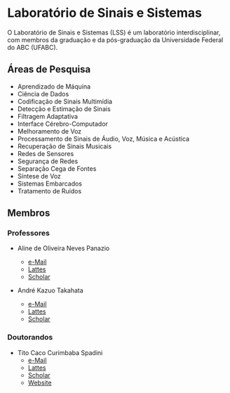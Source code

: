 # Laboratório de Sinais e Sistemas

O Laboratório de Sinais e Sistemas (LSS) é um laboratório interdisciplinar, com membros da graduação e da pós-graduação da Universidade Federal do ABC (UFABC).

## Áreas de Pesquisa

- Aprendizado de Máquina
- Ciência de Dados
- Codificação de Sinais Multimídia
- Detecção e Estimação de Sinais
- Filtragem Adaptativa
- Interface Cérebro-Computador
- Melhoramento de Voz
- Processamento de Sinais de Áudio, Voz, Música e Acústica
- Recuperação de Sinais Musicais
- Redes de Sensores
- Segurança de Redes
- Separação Cega de Fontes
- Síntese de Voz
- Sistemas Embarcados
- Tratamento de Ruídos

## Membros

### Professores

- Aline de Oliveira Neves Panazio
    - [e-Mail](mailto:aline.panazio@ufabc.edu.br)
    - [Lattes](http://lattes.cnpq.br/9616961770334574)
    - [Scholar](https://scholar.google.com.br/citations?user=JDj7asEAAAAJ&hl=pt-BR)

- André Kazuo Takahata
    - [e-Mail](andre.t@ufabc.edu.br)
    - [Lattes](http://lattes.cnpq.br/5335439141754127)
    - [Scholar](https://scholar.google.com.br/citations?user=pyLn3q4AAAAJ&hl=pt-BR)

### Doutorandos

- Tito Caco Curimbaba Spadini
    - [e-Mail](mailto:tito.caco@ufabc.edu.br)
    - [Lattes](http://lattes.cnpq.br/3817440854911030)
    - [Scholar](https://scholar.google.com/citations?user=5d13kDAAAAAJ&hl=pt-BR)
    - [Website](https://spadini.info)


<!-- ## Welcome to GitHub Pages

You can use the [editor on GitHub](https://github.com/ufabc-lss/lab/edit/gh-pages/index.md) to maintain and preview the content for your website in Markdown files.

Whenever you commit to this repository, GitHub Pages will run [Jekyll](https://jekyllrb.com/) to rebuild the pages in your site, from the content in your Markdown files.

### Markdown

Markdown is a lightweight and easy-to-use syntax for styling your writing. It includes conventions for

```markdown
Syntax highlighted code block

# Header 1
## Header 2
### Header 3

- Bulleted
- List

1. Numbered
2. List

**Bold** and _Italic_ and `Code` text

[Link](url) and ![Image](src)
```

For more details see [GitHub Flavored Markdown](https://guides.github.com/features/mastering-markdown/).

### Jekyll Themes

Your Pages site will use the layout and styles from the Jekyll theme you have selected in your [repository settings](https://github.com/ufabc-lss/lab/settings/pages). The name of this theme is saved in the Jekyll `_config.yml` configuration file.

### Support or Contact

Having trouble with Pages? Check out our [documentation](https://docs.github.com/categories/github-pages-basics/) or [contact support](https://support.github.com/contact) and we’ll help you sort it out. -->
